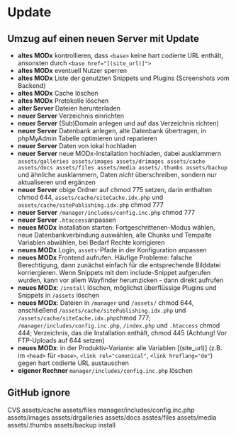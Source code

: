 # Update

## Umzug auf einen neuen Server mit Update

* **altes MODx** kontrollieren, dass  `<base>` keine hart codierte URL enthält, ansonsten durch `<base href="[(site_url)]">`
* **altes MODx** eventuell Nutzer sperren
* **altes MODx** Liste der genutzten Snippets und Plugins (Screenshots vom Backend)
* **altes MODx** Cache löschen
* **altes MODx** Protokolle löschen
* **alter Server** Dateien herunterladen
* **neuer Server** Verzeichnis einrichten
* **neuer Server** (Sub)Domain anlegen und auf das Verzeichnis richten)
* **neuer Server** Datenbank anlegen, alte Datenbank übertragen, in phpMyAdmin Tabelle optimieren und reparieren
* **neuer Server** Daten von lokal hochladen
* **neuer Server** neue MODx-Installation hochladen, dabei ausklammern `assets/galleries assets/images assets/drimages assets/cache assets/docs assets/files assets/media assets/.thumbs assets/backup` und ähnliche ausklammern, Daten *nicht* überschreiben, sondern nur aktualiseren und ergänzen
* **neuer Server** obige Ordner auf chmod 775 setzen, darin enthalten chmod 644, `assets/cache/siteCache.idx.php` und `assets/cache/sitePublishing.idx.php` chmod 777
* **neuer Server** `/manager/includes/config.inc.php` chmod 777
* **neuer Server** `.htaccess`anpassen
* **neues MODx** Installation starten: Fortgeschrittenen-Modus wählen, neue Datenbankverbindung auswählen, alle Chunks und Tempalte Variablen abwählen, bei Bedarf Rechte korrigieren
* **neues MODx** Login, `assets`-Pfade in der Konfiguration anpassen
* **neues MODx** Frontend aufrufen. Häufige Probleme: falsche Berechtigung, dann zunächst einfach für die entsprechende Bilddatei korriergieren. Wenn Snippets mit dem include-Snippet aufgerufen wurden, kann vor allem Wayfinder herumzicken - dann direkt aufrufen
* **neues MODx**: `/install` löschen, möglichst überflüssige Plugins und Snippets in `/assets` löschen
* **neues MODx**: Dateien in `/manager` und `/assets/` chmod 644, anschließend `/assets/cache/sitePublishing.idx.php` und `/assets/cache/siteCache.idx.php`chmod 777; `/manager/includes/config.inc.php`, `/index.php` und `.htaccess` chmod 444; Verzeichnis, das die Installation enthält, chmod 445 (Achtung! Vor FTP-Uploads auf 644 setzen)
* **neues MODx**: in der Produktiv-Variante: alle Variablen [(site_url)] (z.B. im `<head>` für `<base>`, `<link rel="canonical"`, `<link hreflang="de"`) gegen hart codierte URL austauschen
* **eigener Rechner** `manager/includes/config.inc.php` löschen


## GitHub ignore

CVS
assets/cache
assets/files
manager/includes/config.inc.php
assets/images
assets/drgalleries
assets/docs
asstes/files
assets/media 
assets/.thumbs
assets/backup
install